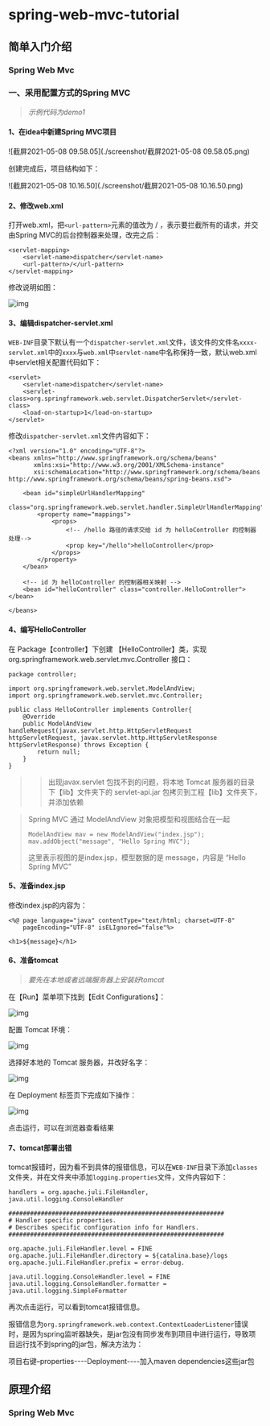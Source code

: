 # spring-web-mvc-tutorial

## 简单入门介绍

### Spring Web Mvc

### 一、采用配置方式的Spring MVC

> *示例代码为demo1*

#### 1、在idea中新建Spring MVC项目

![截屏2021-05-08 09.58.05](./screenshot/截屏2021-05-08 09.58.05.png)

创建完成后，项目结构如下：

![截屏2021-05-08 10.16.50](./screenshot/截屏2021-05-08 10.16.50.png)



#### 2、修改web.xml

打开web.xml，把`<url-pattern>`元素的值改为 / ，表示要拦截所有的请求，并交由Spring MVC的后台控制器来处理，改完之后：

```
<servlet-mapping>
    <servlet-name>dispatcher</servlet-name>
    <url-pattern>/</url-pattern>
</servlet-mapping>
```

修改说明如图：

![img](./screenshot/webp.png)



#### 3、编辑dispatcher-servlet.xml

`WEB-INF`目录下默认有一个`dispatcher-servlet.xml`文件，该文件的文件名`xxxx-servlet.xml`中的`xxxx`与`web.xml`中`servlet-name`中名称保持一致，默认web.xml中servlet相关配置代码如下：

```
<servlet>
	<servlet-name>dispatcher</servlet-name>
	<servlet-class>org.springframework.web.servlet.DispatcherServlet</servlet-class>
	<load-on-startup>1</load-on-startup>
</servlet>
```

修改`dispatcher-servlet.xml`文件内容如下：

```
<?xml version="1.0" encoding="UTF-8"?>
<beans xmlns="http://www.springframework.org/schema/beans"
       xmlns:xsi="http://www.w3.org/2001/XMLSchema-instance"
       xsi:schemaLocation="http://www.springframework.org/schema/beans http://www.springframework.org/schema/beans/spring-beans.xsd">

    <bean id="simpleUrlHandlerMapping"
          class="org.springframework.web.servlet.handler.SimpleUrlHandlerMapping">
        <property name="mappings">
            <props>
                <!-- /hello 路径的请求交给 id 为 helloController 的控制器处理-->
                <prop key="/hello">helloController</prop>
            </props>
        </property>
    </bean>
    
    <!-- id 为 helloController 的控制器相关映射 -->
    <bean id="helloController" class="controller.HelloController"></bean>
    
</beans>
```



#### 4、编写HelloController

在 Package【controller】下创建 【HelloController】类，实现org.springframework.web.servlet.mvc.Controller 接口：

```
package controller;

import org.springframework.web.servlet.ModelAndView;
import org.springframework.web.servlet.mvc.Controller;

public class HelloController implements Controller{
    @Override
    public ModelAndView handleRequest(javax.servlet.http.HttpServletRequest httpServletRequest, javax.servlet.http.HttpServletResponse httpServletResponse) throws Exception {
        return null;
    }
}
```

> > 出现javax.servlet 包找不到的问题，将本地 Tomcat 服务器的目录下【lib】文件夹下的 servlet-api.jar 包拷贝到工程【lib】文件夹下，并添加依赖

> Spring MVC 通过 ModelAndView 对象把模型和视图结合在一起
>
> ```
> ModelAndView mav = new ModelAndView("index.jsp");
> mav.addObject("message", "Hello Spring MVC");
> ```
>
> 这里表示视图的是index.jsp，模型数据的是 message，内容是 “Hello Spring MVC”



#### 5、准备index.jsp

修改index.jsp的内容为：

```
<%@ page language="java" contentType="text/html; charset=UTF-8"
    pageEncoding="UTF-8" isELIgnored="false"%>
 
<h1>${message}</h1>
```



#### 6、准备tomcat

> *要先在本地或者远端服务器上安装好tomcat*

在【Run】菜单项下找到【Edit Configurations】：

![img](./screenshot/configurations.png)

配置 Tomcat 环境：

![img](./screenshot/tomcatenv.png)

选择好本地的 Tomcat 服务器，并改好名字：

![img](./screenshot/changetomcatname.png)

在 Deployment 标签页下完成如下操作：

![img](./screenshot/tomcatdeployment.png)

点击运行，可以在浏览器查看结果



#### 7、tomcat部署出错

tomcat报错时，因为看不到具体的报错信息，可以在`WEB-INF`目录下添加`classes`文件夹，并在文件夹中添加`logging.properties`文件，文件内容如下：

```
handlers = org.apache.juli.FileHandler, java.util.logging.ConsoleHandler

############################################################
# Handler specific properties.
# Describes specific configuration info for Handlers.
############################################################

org.apache.juli.FileHandler.level = FINE
org.apache.juli.FileHandler.directory = ${catalina.base}/logs
org.apache.juli.FileHandler.prefix = error-debug.

java.util.logging.ConsoleHandler.level = FINE
java.util.logging.ConsoleHandler.formatter = java.util.logging.SimpleFormatter
```

再次点击运行，可以看到tomcat报错信息。

报错信息为`org.springframework.web.context.ContextLoaderListener`错误时，是因为spring监听器缺失，是jar包没有同步发布到项目中进行运行，导致项目运行找不到spring的jar包，解决方法为： 

项目右键–properties----Deployment----加入maven dependencies这些jar包



## 原理介绍

### Spring Web Mvc

